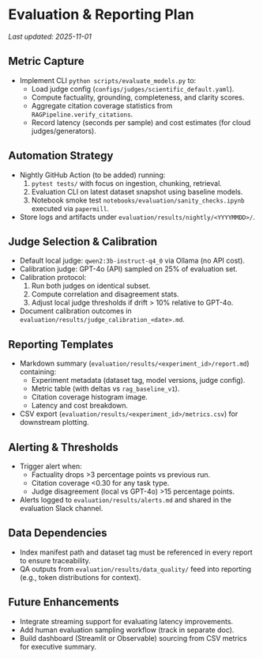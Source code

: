 # Evaluation & Reporting Plan

_Last updated: 2025-11-01_

## Metric Capture
- Implement CLI `python scripts/evaluate_models.py` to:
  - Load judge config (`configs/judges/scientific_default.yaml`).
  - Compute factuality, grounding, completeness, and clarity scores.
  - Aggregate citation coverage statistics from `RAGPipeline.verify_citations`.
  - Record latency (seconds per sample) and cost estimates (for cloud judges/generators).

## Automation Strategy
- Nightly GitHub Action (to be added) running:
  1. `pytest tests/` with focus on ingestion, chunking, retrieval.
  2. Evaluation CLI on latest dataset snapshot using baseline models.
  3. Notebook smoke test `notebooks/evaluation/sanity_checks.ipynb` executed via `papermill`.
- Store logs and artifacts under `evaluation/results/nightly/<YYYYMMDD>/`.

## Judge Selection & Calibration
- Default local judge: `qwen2:3b-instruct-q4_0` via Ollama (no API cost).
- Calibration judge: GPT-4o (API) sampled on 25% of evaluation set.
- Calibration protocol:
  1. Run both judges on identical subset.
  2. Compute correlation and disagreement stats.
  3. Adjust local judge thresholds if drift > 10% relative to GPT-4o.
- Document calibration outcomes in `evaluation/results/judge_calibration_<date>.md`.

## Reporting Templates
- Markdown summary (`evaluation/results/<experiment_id>/report.md`) containing:
  - Experiment metadata (dataset tag, model versions, judge config).
  - Metric table (with deltas vs `rag_baseline_v1`).
  - Citation coverage histogram image.
  - Latency and cost breakdown.
- CSV export (`evaluation/results/<experiment_id>/metrics.csv`) for downstream plotting.

## Alerting & Thresholds
- Trigger alert when:
  - Factuality drops >3 percentage points vs previous run.
  - Citation coverage <0.30 for any task type.
  - Judge disagreement (local vs GPT-4o) >15 percentage points.
- Alerts logged to `evaluation/results/alerts.md` and shared in the evaluation Slack channel.

## Data Dependencies
- Index manifest path and dataset tag must be referenced in every report to ensure traceability.
- QA outputs from `evaluation/results/data_quality/` feed into reporting (e.g., token distributions for context).

## Future Enhancements
- Integrate streaming support for evaluating latency improvements.
- Add human evaluation sampling workflow (track in separate doc).
- Build dashboard (Streamlit or Observable) sourcing from CSV metrics for executive summary.
